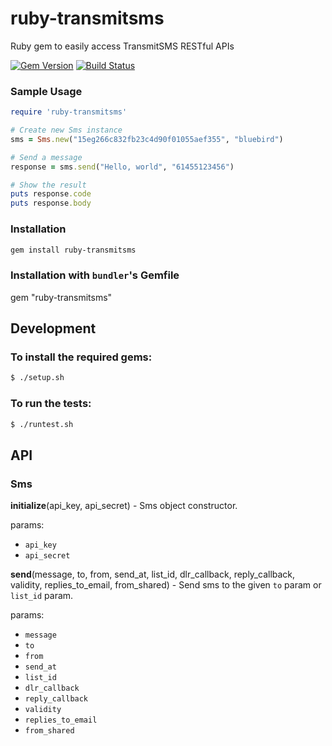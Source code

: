 ruby-transmitsms
================

Ruby gem to easily access TransmitSMS RESTful APIs

[![Gem Version](https://badge.fury.io/rb/ruby-transmitsms.svg)](http://badge.fury.io/rb/ruby-transmitsms)
[![Build Status](https://drone.io/github.com/transmitsms/ruby-transmitsms/status.png)](https://drone.io/github.com/transmitsms/ruby-transmitsms/latest)

### Sample Usage
```ruby
require 'ruby-transmitsms'

# Create new Sms instance
sms = Sms.new("15eg266c832fb23c4d90f01055aef355", "bluebird")

# Send a message
response = sms.send("Hello, world", "61455123456")

# Show the result
puts response.code
puts response.body
```

### Installation
```sh
gem install ruby-transmitsms
```

### Installation with `bundler`'s Gemfile
gem "ruby-transmitsms"

## Development

### To install the required gems:
```sh
$ ./setup.sh
```

### To run  the tests:
```sh
$ ./runtest.sh
```
## API

### Sms

**initialize**(api_key, api_secret) - Sms object constructor.

params:
* `api_key`
* `api_secret`

**send**(message, to, from, send_at, list_id, dlr_callback, reply_callback, validity, replies_to_email, from_shared) - Send sms to the given `to` param or `list_id` param.

params:
* `message`
* `to`
* `from`
* `send_at`
* `list_id`
* `dlr_callback`
* `reply_callback`
* `validity`
* `replies_to_email`
* `from_shared`
